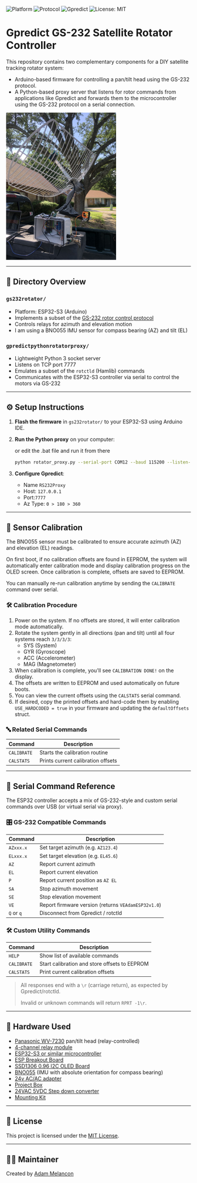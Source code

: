 ![Platform](https://img.shields.io/badge/platform-ESP32--S3-blue)    ![Protocol](https://img.shields.io/badge/protocol-GS--232-green)    ![Gpredict](https://img.shields.io/badge/compatible-Gpredict-brightgreen)    ![License: MIT](https://img.shields.io/badge/License-MIT-yellow.svg) 


# Gpredict GS-232 Satellite Rotator Controller

This repository contains two complementary components for a DIY satellite tracking rotator system:

* Arduino-based firmware for controlling a pan/tilt head using the GS-232 protocol.
* A Python-based proxy server that listens for rotor commands from applications like Gpredict and forwards them to the microcontroller using the GS-232 protocol on a serial connection.

<img src="https://raw.githubusercontent.com/adammelancon/satelliterotator/refs/heads/main/images/IMG_9037.jpeg" width="300">


---

## 📁 Directory Overview

### `gs232rotator/`

* Platform: ESP32-S3 (Arduino)
* Implements a subset of the [GS-232 rotor control protocol](file:///C:/Users/adamm/Downloads/GS232A.pdf "GS-232 rotor control protocol")
* Controls relays for azimuth and elevation motion
* I am using a BNO055 IMU sensor for compass bearing (AZ) and tilt (EL)

### `gpredictpythonrotatorproxy/`

* Lightweight Python 3 socket server
* Listens on TCP port 7777
* Emulates a subset of the `rotctld` (Hamlib) commands
* Communicates with the ESP32-S3 controller via serial to control the motors via GS-232

---

## ⚙️ Setup Instructions

1. **Flash the firmware** in `gs232rotator/` to your ESP32-S3 using Arduino IDE.
2. **Run the Python proxy** on your computer:

   or edit the .bat file and run it from there

   ```bash
   python rotator_proxy.py --serial-port COM12 --baud 115200 --listen-host 127.0.0.1 --listen-port 7777
   ```
3. **Configure Gpredict**:
   * Name `RS232Proxy`
   * Host: `127.0.0.1`
   * Port:`7777`
   * Az Type: `0 > 180 > 360`

---
## 🧭 Sensor Calibration

The BNO055 sensor must be calibrated to ensure accurate azimuth (AZ) and elevation (EL) readings.

On first boot, if no calibration offsets are found in EEPROM, the system will automatically enter calibration mode and display calibration progress on the OLED screen. Once calibration is complete, offsets are saved to EEPROM.

You can manually re-run calibration anytime by sending the `CALIBRATE` command over serial.

### 🛠 Calibration Procedure

1. Power on the system. If no offsets are stored, it will enter calibration mode automatically.
2. Rotate the system gently in all directions (pan and tilt) until all four systems reach `3/3/3/3`:
   - SYS (System)
   - GYR (Gyroscope)
   - ACC (Accelerometer)
   - MAG (Magnetometer)
3. When calibration is complete, you'll see `CALIBRATION DONE!` on the display.
4. The offsets are written to EEPROM and used automatically on future boots.
5. You can view the current offsets using the `CALSTATS` serial command.
6. If desired, copy the printed offsets and hard-code them by enabling `USE_HARDCODED = true` in your firmware and updating the `defaultOffsets` struct.

### 🔤 Related Serial Commands

| Command     | Description                          |
|-------------|--------------------------------------|
| `CALIBRATE` | Starts the calibration routine       |
| `CALSTATS`  | Prints current calibration offsets   |

---
## 🧾 Serial Command Reference

The ESP32 controller accepts a mix of GS-232-style and custom serial commands over USB (or virtual serial via proxy).

### 🎛 GS-232 Compatible Commands

| Command     | Description                                 |
|-------------|---------------------------------------------|
| `AZxxx.x`   | Set target azimuth (e.g. `AZ123.4`)         |
| `ELxxx.x`   | Set target elevation (e.g. `EL45.6`)        |
| `AZ`        | Report current azimuth                     |
| `EL`        | Report current elevation                   |
| `P`         | Report current position as `AZ EL`         |
| `SA`        | Stop azimuth movement                      |
| `SE`        | Stop elevation movement                    |
| `VE`        | Report firmware version (returns `VEAdamESP32v1.0`) |
| `Q` or `q`  | Disconnect from Gpredict / rotctld         |

### 🛠 Custom Utility Commands

| Command     | Description                                 |
|-------------|---------------------------------------------|
| `HELP`      | Show list of available commands             |
| `CALIBRATE` | Start calibration and store offsets to EEPROM |
| `CALSTATS`  | Print current calibration offsets           |

> All responses end with a `\r` (carriage return), as expected by Gpredict/rotctld.
>  
> Invalid or unknown commands will return `RPRT -1\r`.

---

## 🔌 Hardware Used

* [ Panasonic WV-7230](https://archive.org/details/manuallib-id-2720404 " Panasonic WV-7230") pan/tilt head (relay-controlled)
* [4-channel relay module](https://www.amazon.com/dp/B08PP8HXVD "4-channel relay module")
* [ESP32-S3 or similar microcontroller](https://www.amazon.com/dp/B0DG8L7MQ9 "ESP32-S3 or similar microcontroller")
* [ESP Breakout Board](https://www.amazon.com/dp/B0CD2512JV "ESP Breakout Board")
* [SSD1306 0.96 I2C OLED Board](https://www.amazon.com/dp/B09T6SJBV5 "SSD1306 0.96 I2C OLED Board")
* [BNO055](https://www.adafruit.com/product/2472 "BNO055") (IMU with absolute orientation for compass bearing)
* [24v AC/AC adapter](https://www.amazon.com/dp/B01N3ALUBS "24v AC/AC adapter")
* [Project Box](https://www.amazon.com/dp/B09DD8HH1L "Project Box")
* [24VAC 5VDC Step down converter](https://www.amazon.com/dp/B0BB8YWBHX "24VAC 5VDC Step down converter")
* [Mounting Kit](https://www.amazon.com/dp/B0CQR4XBPC "Mounting Kit")


---

## 📝 License

This project is licensed under the [MIT License](LICENSE).

---

## 🤝🏼 Maintainer

Created by [Adam Melancon](https://github.com/adammelancon)
